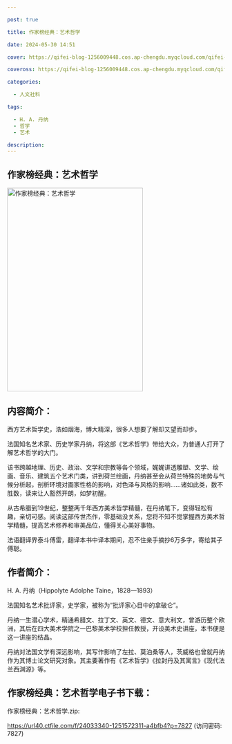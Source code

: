 ```yaml
---

post: true

title: 作家榜经典：艺术哲学

date: 2024-05-30 14:51

cover: https://qifei-blog-1256009448.cos.ap-chengdu.myqcloud.com/qifei-blog/s33556937.jpg

coveross: https://qifei-blog-1256009448.cos.ap-chengdu.myqcloud.com/qifei-blog/s33556937.jpg

categories:

  - 人文社科

tags:

  - H. A. 丹纳
  - 哲学
  - 艺术

description:
---
```


## 作家榜经典：艺术哲学

<img alt="作家榜经典：艺术哲学" class="aligncenter loading" data-was-processed="true" decoding="async" fetchpriority="high" height="471" src="https://qifei-blog-1256009448.cos.ap-chengdu.myqcloud.com/qifei-blog/s33556937.jpg" style="cursor: zoom-in;" width="314"/>

## 内容简介：

西方艺术哲学史，浩如烟海，博大精深，很多人想要了解却又望而却步。

法国知名艺术家、历史学家丹纳，将这部《艺术哲学》带给大众，为普通人打开了解艺术哲学的大门。

该书跨越地理、历史、政治、文学和宗教等各个领域，娓娓讲透雕塑、文学、绘画、音乐、建筑五个艺术门类，讲到荷兰绘画，丹纳甚至会从荷兰特殊的地势与气候分析起，剖析环境对画家性格的影响，对色泽与风格的影响……诸如此类，数不胜数，读来让人豁然开朗，如梦初醒。

从古希腊到19世纪，整整两千年西方美术哲学精髓，在丹纳笔下，变得轻松有趣，亲切可感。阅读这部传世杰作，零基础没关系，您将不知不觉掌握西方美术哲学精髓，提高艺术修养和审美品位，懂得关心美好事物。

法语翻译界泰斗傅雷，翻译本书中译本期间，忍不住亲手摘抄6万多字，寄给其子傅聪。

## 作者简介：

H. A. 丹纳（Hippolyte Adolphe Taine，1828—1893）

法国知名艺术批评家，史学家，被称为“批评家心目中的拿破仑”。

丹纳一生潜心学术，精通希腊文、拉丁文、英文、德文、意大利文，曾游历整个欧洲，其后在四大美术学院之一巴黎美术学校担任教授，开设美术史讲座，本书便是这一讲座的结晶。

丹纳对法国文学有深远影响，其写作影响了左拉、莫泊桑等人，茨威格也曾就丹纳作为其博士论文研究对象。其主要著作有《艺术哲学》《拉封丹及其寓言》《现代法兰西渊源》等。

## 作家榜经典：艺术哲学电子书下载：

作家榜经典：艺术哲学.zip: 

https://url40.ctfile.com/f/24033340-1251572311-a4bfb4?p=7827 (访问密码: 7827)
